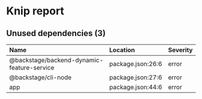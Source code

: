 # Knip report

## Unused dependencies (3)

| Name                                       | Location          | Severity |
| :----------------------------------------- | :---------------- | :------- |
| @backstage/backend-dynamic-feature-service | package.json:26:6 | error    |
| @backstage/cli-node                        | package.json:27:6 | error    |
| app                                        | package.json:44:6 | error    |
